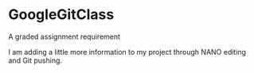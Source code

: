 # GoogleGitClass
A graded assignment requirement

I am adding a little more information to my project through NANO editing and Git pushing.
